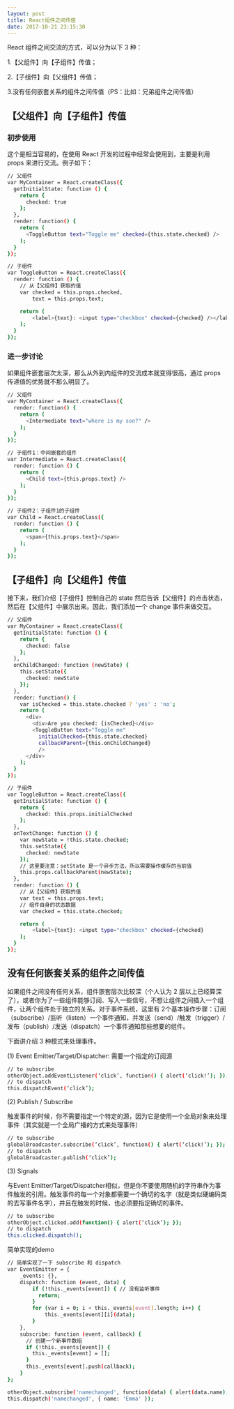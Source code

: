 ```yaml
---
layout: post
title: React组件之间传值
date: 2017-10-21 23:15:30
---
```



React 组件之间交流的方式，可以分为以下 3 种：

1.【父组件】向【子组件】传值；

2.【子组件】向【父组件】传值；

3.没有任何嵌套关系的组件之间传值（PS：比如：兄弟组件之间传值）

## 【父组件】向【子组件】传值

### 初步使用

这个是相当容易的，在使用 React 开发的过程中经常会使用到，主要是利用 props 来进行交流。例子如下：
```bash
// 父组件
var MyContainer = React.createClass({
  getInitialState: function () {
    return {
      checked: true
    };
  },
  render: function() {
    return (
      <ToggleButton text="Toggle me" checked={this.state.checked} />
    );
  }
});

// 子组件
var ToggleButton = React.createClass({
  render: function () {
    // 从【父组件】获取的值
    var checked = this.props.checked,
        text = this.props.text;

    return (
        <label>{text}: <input type="checkbox" checked={checked} /></label>
    );
  }
});
```
### 进一步讨论

如果组件嵌套层次太深，那么从外到内组件的交流成本就变得很高，通过 props 传递值的优势就不那么明显了。
```bash
// 父组件
var MyContainer = React.createClass({
  render: function() {
    return (
      <Intermediate text="where is my son?" />
    );
  }
});

// 子组件1：中间嵌套的组件
var Intermediate = React.createClass({
  render: function () {
    return (
      <Child text={this.props.text} />
    );
  }
});

// 子组件2：子组件1的子组件
var Child = React.createClass({
  render: function () {
    return (
      <span>{this.props.text}</span>
    );
  }
});
```

## 【子组件】向【父组件】传值

接下来，我们介绍【子组件】控制自己的 state 然后告诉【父组件】的点击状态，然后在【父组件】中展示出来。因此，我们添加一个 change 事件来做交互。
```bash
// 父组件
var MyContainer = React.createClass({
  getInitialState: function () {
    return {
      checked: false
    };
  },
  onChildChanged: function (newState) {
    this.setState({
      checked: newState
    });
  },
  render: function() {
    var isChecked = this.state.checked ? 'yes' : 'no';
    return (
      <div>
        <div>Are you checked: {isChecked}</div>
        <ToggleButton text="Toggle me"
          initialChecked={this.state.checked}
          callbackParent={this.onChildChanged}
          />
      </div>
    );
  }
});

// 子组件
var ToggleButton = React.createClass({
  getInitialState: function () {
    return {
      checked: this.props.initialChecked
    };
  },
  onTextChange: function () {
    var newState = !this.state.checked;
    this.setState({
      checked: newState
    });
    // 这里要注意：setState 是一个异步方法，所以需要操作缓存的当前值
    this.props.callbackParent(newState);
  },
  render: function () {
    // 从【父组件】获取的值
    var text = this.props.text;
    // 组件自身的状态数据
    var checked = this.state.checked;

    return (
        <label>{text}: <input type="checkbox" checked={checked}                 onChange={this.onTextChange} /></label>
    );
  }
});
```

## 没有任何嵌套关系的组件之间传值

如果组件之间没有任何关系，组件嵌套层次比较深（个人认为 2 层以上已经算深了），或者你为了一些组件能够订阅、写入一些信号，不想让组件之间插入一个组件，让两个组件处于独立的关系。对于事件系统，这里有 2个基本操作步骤：订阅（subscribe）/监听（listen）一个事件通知，并发送（send）/触发（trigger）/发布（publish）/发送（dispatch）一个事件通知那些想要的组件。

下面讲介绍 3 种模式来处理事件。

(1) Event Emitter/Target/Dispatcher: 需要一个指定的订阅源

```bash
// to subscribe
otherObject.addEventListener(‘click’, function() { alert(‘click!’); });
// to dispatch
this.dispatchEvent(‘click’);
```
(2) Publish / Subscribe

触发事件的时候，你不需要指定一个特定的源，因为它是使用一个全局对象来处理事件（其实就是一个全局广播的方式来处理事件）

```bash
// to subscribe
globalBroadcaster.subscribe(‘click’, function() { alert(‘click!’); });
// to dispatch
globalBroadcaster.publish(‘click’);
```
(3) Signals

与Event Emitter/Target/Dispatcher相似，但是你不要使用随机的字符串作为事件触发的引用。触发事件的每一个对象都需要一个确切的名字（就是类似硬编码类的去写事件名字），并且在触发的时候，也必须要指定确切的事件。

```bash
// to subscribe
otherObject.clicked.add(function() { alert(‘click’); });
// to dispatch
this.clicked.dispatch();
```
简单实现的demo

```bash
// 简单实现了一下 subscribe 和 dispatch
var EventEmitter = {
    _events: {},
    dispatch: function (event, data) {
        if (!this._events[event]) { // 没有监听事件
          return;
        }
        for (var i = 0; i < this._events[event].length; i++) {
            this._events[event][i](data);
        }
    },
    subscribe: function (event, callback) {
      // 创建一个新事件数组
      if (!this._events[event]) {
        this._events[event] = [];
      }
      this._events[event].push(callback);
    }
};

otherObject.subscribe('namechanged', function(data) { alert(data.name); });
this.dispatch('namechanged', { name: 'Emma' });
```





